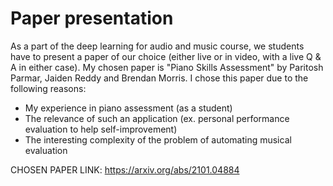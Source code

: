 # Paper presentation
As a part of the deep learning for audio and music course, we students have to present a paper of our choice (either live or in video, with a live Q & A in either case). My chosen paper is "Piano Skills Assessment" by Paritosh Parmar, Jaiden Reddy and Brendan Morris. I chose this paper due to the following reasons:

- My experience in piano assessment (as a student)
- The relevance of such an application (ex. personal performance evaluation to help self-improvement)
- The interesting complexity of the problem of automating musical evaluation

CHOSEN PAPER LINK: https://arxiv.org/abs/2101.04884
